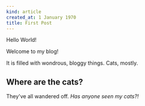```yaml
---
kind: article
created_at: 1 January 1970
title: First Post
---
```

Hello World!

Welcome to my blog!

It is filled with wondrous, bloggy things. Cats, mostly.

## Where are the cats?

They've all wandered off. *Has anyone seen my cats?!*